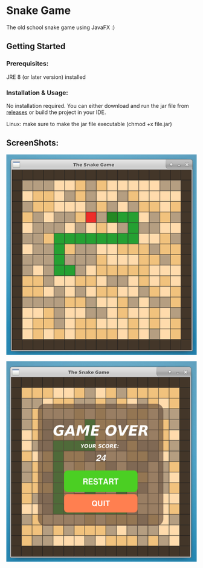 # Snake Game
The old school snake game using JavaFX :)

## Getting Started

### Prerequisites:
JRE 8 (or later version) installed

### Installation & Usage:
No installation required. You can either download and run the jar file from 
[releases](https://github.com/MohammadSalek/Snake_Game/releases/) or build the project in your IDE.

Linux: make sure to make the jar file executable (chmod +x file.jar)

## ScreenShots:

![Snake1](https://raw.githubusercontent.com/MohammadSalek/Snake_Game/master/ScreenShot/snake1.png)

![Snake2](https://raw.githubusercontent.com/MohammadSalek/Snake_Game/master/ScreenShot/snake2.png)
